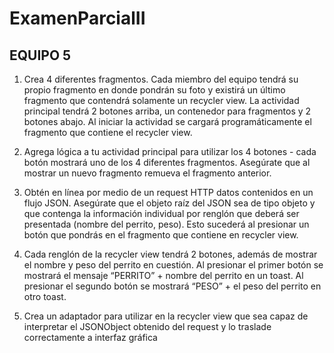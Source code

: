 # ExamenParcialII

## EQUIPO 5

1. Crea 4 diferentes fragmentos. Cada miembro del equipo tendrá su propio fragmento en donde pondrán su foto y existirá un último fragmento que contendrá solamente un recycler view. La actividad principal tendrá 2 botones arriba, un contenedor para fragmentos y 2 botones abajo. Al iniciar la actividad se cargará programáticamente el fragmento que contiene el recycler view.

2. Agrega lógica a tu actividad principal para utilizar los 4 botones - cada botón mostrará uno de los 4 diferentes fragmentos. Asegúrate que al mostrar un nuevo fragmento remueva el fragmento anterior.

3. Obtén en línea por medio de un request HTTP datos contenidos en un flujo JSON. Asegúrate que el objeto raíz del JSON sea de tipo objeto y que contenga la información individual por renglón que deberá ser presentada (nombre del perrito, peso). Esto sucederá al presionar un botón que pondrás en el fragmento que contiene en recycler view.

4. Cada renglón de la recycler view tendrá 2 botones, además de mostrar el nombre y peso del perrito en cuestión. Al presionar el primer botón se mostrará el mensaje “PERRITO” + nombre del perrito en un toast. Al presionar el segundo botón se mostrará “PESO” + el peso del perrito en otro toast.

5. Crea un adaptador para utilizar en la recycler view que sea capaz de interpretar el JSONObject obtenido del request y lo traslade correctamente a interfaz gráfica